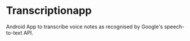 # Transcriptionapp
Android App to transcribe voice notes as recognised by Google's speech-to-text API.
